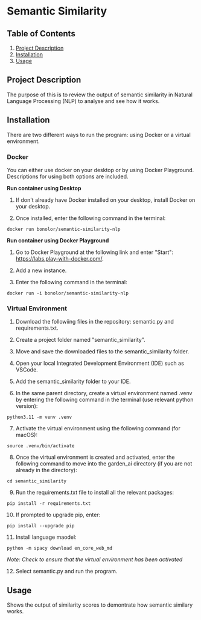 # Semantic Similarity

## Table of Contents

1. [Project Description](#project_description)
2. [Installation](#installation) 
3. [Usage](#usage)

## Project Description <a name="project_description"><a>
The purpose of this is to review the output of semantic similarity in Natural Language Processing (NLP) to analyse and see how it works.

## Installation <a name="installation"><a> 

There are two different ways to run the program: using Docker or a virtual environment.

### Docker

You can either use docker on your desktop or by using Docker Playground. Descriptions for using both options are included.

**Run container using Desktop**

1. If don't already have Docker installed on your desktop, install Docker on your desktop.

2. Once installed, enter the following command in the terminal:

```
docker run bonolor/semantic-similarity-nlp
```

**Run container using Docker Playground**

1. Go to Docker Playground at the following link and enter "Start": https://labs.play-with-docker.com/.

2. Add a new instance.
  
3. Enter the following command in the terminal:

```
docker run -i bonolor/semantic-similarity-nlp
```

### Virtual Environment

1. Download the followiing files in the repository: semantic.py and requirements.txt.

2. Create a project folder named "semantic_similarity".
 
3. Move and save the downloaded files to the semantic_similarity folder.
  
4. Open your local Integrated Development Environment (IDE) such as VSCode.
 
5. Add the semantic_similarity folder to your IDE.
 
6. In the same parent directory, create a virtual environment named .venv by entering the following command in the terminal (use relevant python version):
   
  ```
  python3.11 -m venv .venv
  ```
  
7. Activate the virtual environment using the following command (for macOS):
  
  ```
  source .venv/bin/activate
  ```
  
8. Once the virtual environment is created and activated, enter the following command to move into the garden_ai directory (if you are not already in the directory):
  
  ```
  cd semantic_similarity
  ```
 
9. Run the requirements.txt file to install all the relevant packages:
  
  ```
  pip install -r requirements.txt
  ```
  
10. If prompted to upgrade pip, enter:

  ```
  pip install --upgrade pip
  ```

11. Install language maodel:

  ```
  python -m spacy download en_core_web_md

  ```
  
  _Note: Check to ensure that the virtual environment has been activated_

12. Select semantic.py and run the program.

## Usage <a name="usage"><a>

Shows the output of similarity scores to demontrate how semantic similary works.
